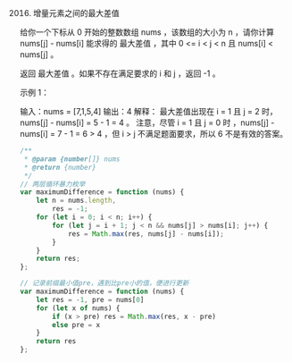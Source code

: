 2016. 增量元素之间的最大差值

给你一个下标从 0 开始的整数数组 nums ，该数组的大小为 n ，请你计算 nums[j] - nums[i] 能求得的 最大差值 ，其中 0 <= i < j < n 且 nums[i] < nums[j] 。

返回 最大差值 。如果不存在满足要求的 i 和 j ，返回 -1 。

示例 1：

输入：nums = [7,1,5,4]
输出：4
解释：
最大差值出现在 i = 1 且 j = 2 时，nums[j] - nums[i] = 5 - 1 = 4 。
注意，尽管 i = 1 且 j = 0 时 ，nums[j] - nums[i] = 7 - 1 = 6 > 4 ，但 i > j 不满足题面要求，所以 6 不是有效的答案。

```js
/**
 * @param {number[]} nums
 * @return {number}
 */
// 两层循环暴力枚举
var maximumDifference = function (nums) {
    let n = nums.length,
        res = -1;
    for (let i = 0; i < n; i++) {
        for (let j = i + 1; j < n && nums[j] > nums[i]; j++) {
            res = Math.max(res, nums[j] - nums[i]);
        }
    }
    return res;
};

// 记录前缀最小值pre，遇到比pre小的值，便进行更新
var maximumDifference = function (nums) {
    let res = -1, pre = nums[0]
    for (let x of nums) {
        if (x > pre) res = Math.max(res, x - pre)
        else pre = x
    }
    return res
};
```
